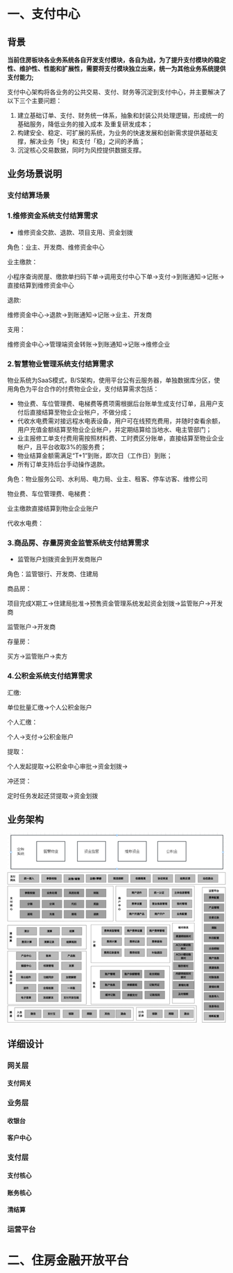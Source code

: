 # 一、支付中心

## 背景

**当前住房板块各业务系统各自开发支付模块，各自为战，为了提升支付模块的稳定性、维护性、性能和扩展性，需要将支付模块独立出来，统一为其他业务系统提供支付能力;**

支付中心架构将各业务的公共交易、支付、财务等沉淀到支付中心，并主要解决了以下三个主要问题：

1. 建立基础订单、支付、财务统一体系，抽象和封装公共处理逻辑，形成统一的基础服务，降低业务的接入成本 及重复研发成本；
2. 构建安全、稳定、可扩展的系统，为业务的快速发展和创新需求提供基础支撑，解决业务「快」和支付「稳」之间的矛盾；
3. 沉淀核心交易数据，同时为风控提供数据支撑。

## 业务场景说明

### 支付结算场景

### 1.维修资金系统支付结算需求



- 维修资金交款、退款、项目支用、资金划拨



角色：业主、开发商、维修资金中心



业主缴款：



小程序查询房屋、缴款单扫码下单->调用支付中心下单->支付->到账通知->记账->直接结算到维修资金中心



退款:



维修资金中心->退款->到账通知->记账->业主、开发商



支用：



维修资金中心->管理端资金转账->到账通知->记账->维修企业



### 2.智慧物业管理系统支付结算需求



物业系统为SaaS模式，B/S架构，使用平台公有云服务器，单独数据库分区，使用角色为平台合作的付费物业企业，支付结算需求包括：



- 物业费、车位管理费、电梯费等费项需根据后台账单生成支付订单，且用户支付后直接结算至物业企业帐户，不做分成；
- 代收水电费需对接远程水电表设备，用户可在线预充费用，并随时查看余额，用户充值金额结算至物业企业帐户，并定期结算给当地水、电主管部门；
- 业主报修工单支付费用需按照材料费、工时费区分账单，直接结算至物业企业帐户，且平台收取3%的服务费；
- 物业结算金额需满足“T+1”到账，即次日（工作日）到账；
- 所有订单支持后台手动操作退款。



角色：物业服务公司、水利局、电力局、业主、租客、停车访客、维修公司



物业费、车位管理费、电梯费：



业主缴款直接结算到物业企业账户



代收水电费：



### 3.商品房、存量房资金监管系统支付结算需求



- 监管账户划拨资金到开发商账户



角色：监管银行、开发商、住建局



商品房：



项目完成X期工->住建局批准->预售资金管理系统发起资金划拨->监管账户->开发商



监管账户->开发商



存量房：



买方->监管账户->卖方



### 4.公积金系统支付结算需求



汇缴:



单位批量汇缴->个人公积金账户



个人汇缴：

个人->支付->公积金账户



提取：

个人发起提取->公积金中心审批->资金划拨->

冲还贷：

定时任务发起还贷提取->资金划拨



## 业务架构

<img src="images/PROJECT/ywxt.png" alt="ywxt" style="zoom:80%;" />

<img src="images/PROJECT/支付架构实践.png" alt="支付架构实践"  />



## 详细设计

### 网关层

#### 支付网关

### 业务层

#### 收银台

#### 客户中心

### 支付层

#### 支付核心

#### 账务核心

#### 清结算

### 运营平台









# 二、住房金融开放平台